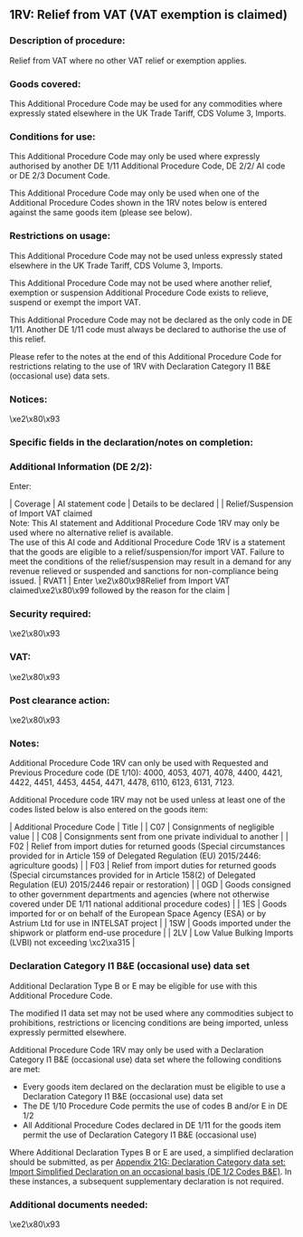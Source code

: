 1RV:  Relief from VAT (VAT exemption is claimed)
--------------------------------------------------

### Description of procedure:

Relief from VAT where no other VAT relief or exemption applies.

### Goods covered:

This Additional Procedure Code may be used for any commodities where expressly stated elsewhere in the UK Trade Tariff, CDS Volume 3, Imports.

### Conditions for use:

This Additional Procedure Code may only be used where expressly authorised by another DE 1/11 Additional Procedure Code, DE 2/2/ AI code or DE 2/3 Document Code.

This Additional Procedure Code may only be used when one of the Additional Procedure Codes shown in the 1RV notes below is entered against the same goods item (please see below).

### Restrictions on usage:

This Additional Procedure Code may not be used unless expressly stated elsewhere in the UK Trade Tariff, CDS Volume 3, Imports.

This Additional Procedure Code may not be used where another relief, exemption or suspension Additional Procedure Code exists to relieve, suspend or exempt the import VAT.

This Additional Procedure Code may not be declared as the only code in DE 1/11. Another DE 1/11 code must always be declared to authorise the use of this relief.

Please refer to the notes at the end of this Additional Procedure Code for restrictions relating to the use of 1RV with Declaration Category I1 B&E (occasional use) data sets.

### Notices:

\xe2\x80\x93

### Specific fields in the declaration/notes on completion:

### Additional Information (DE 2/2):

Enter:



  |  Coverage |  AI statement code |  Details to be declared | 
   |  Relief/Suspension of Import VAT claimed  
Note: This AI statement and Additional Procedure Code 1RV may only be used where no alternative relief is available.  
The use of this AI code and Additional Procedure Code 1RV is a statement that the goods are eligible to a relief/suspension/for import VAT. Failure to meet the conditions of the relief/suspension may result in a demand for any revenue relieved or suspended and sanctions for non-compliance being issued. |  RVAT1 |  Enter \xe2\x80\x98Relief from Import VAT claimed\xe2\x80\x99 followed by the reason for the claim | 
 
### Security required:

\xe2\x80\x93

### VAT:

\xe2\x80\x93

### Post clearance action:

\xe2\x80\x93

### Notes:

Additional Procedure Code 1RV can only be used with Requested and Previous Procedure code (DE 1/10): 4000, 4053, 4071, 4078, 4400, 4421, 4422, 4451, 4453, 4454, 4471, 4478, 6110, 6123, 6131, 7123.

Additional Procedure code 1RV may not be used unless at least one of the codes listed below is also entered on the goods item:



  |  Additional Procedure Code |  Title | 
   |  C07 |  Consignments of negligible value | 
 |  C08 |  Consignments sent from one private individual to another | 
 |  F02 |  Relief from import duties for returned goods (Special circumstances provided for in Article 159 of Delegated Regulation (EU) 2015/2446: agriculture goods) | 
 |  F03 |  Relief from import duties for returned goods (Special circumstances provided for in Article 158(2) of Delegated Regulation (EU) 2015/2446 repair or restoration) | 
 |  0GD |  Goods consigned to other government departments and agencies (where not otherwise covered under DE 1/11 national additional procedure codes) | 
 |  1ES |  Goods imported for or on behalf of the European Space Agency (ESA) or by Astrium Ltd for use in INTELSAT project | 
 |  1SW |  Goods imported under the shipwork or platform end-use procedure | 
 |  2LV |  Low Value Bulking Imports (LVBI) not exceeding \xc2\xa315 | 
 
### Declaration Category I1 B&E (occasional use) data set

Additional Declaration Type B or E may be eligible for use with this Additional Procedure Code.

The modified I1 data set may not be used where any commodities subject to prohibitions, restrictions or licencing conditions are being imported, unless expressly permitted elsewhere.

Additional Procedure Code 1RV may only be used with a Declaration Category I1 B&E (occasional use) data set where the following conditions are met:

 * Every goods item declared on the declaration must be eligible to use a Declaration Category I1 B&E (occasional use) data set
 * The DE 1/10 Procedure Code permits the use of codes B and/or E in DE 1/2
 * All Additional Procedure Codes declared in DE 1/11 for the goods item permit the use of Declaration Category I1 B&E (occasional use)

Where Additional Declaration Types B or E are used, a simplified declaration should be submitted, as per [Appendix 21G: Declaration Category data set: Import Simplified Declaration on an occasional basis (DE 1/2 Codes B&E)](https://www.gov.uk/government/publications/appendix-21-import-declaration-category-data-sets/appendix-21g-declaration-category-data-sets-i1-be). In these instances, a subsequent supplementary declaration is not required.

### Additional documents needed:

\xe2\x80\x93

